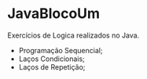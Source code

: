 # JavaBlocoUm
Exercícios de Logica realizados no Java.
* Programação Sequencial;
*  Laços Condicionais;
* Laços de Repetição;
